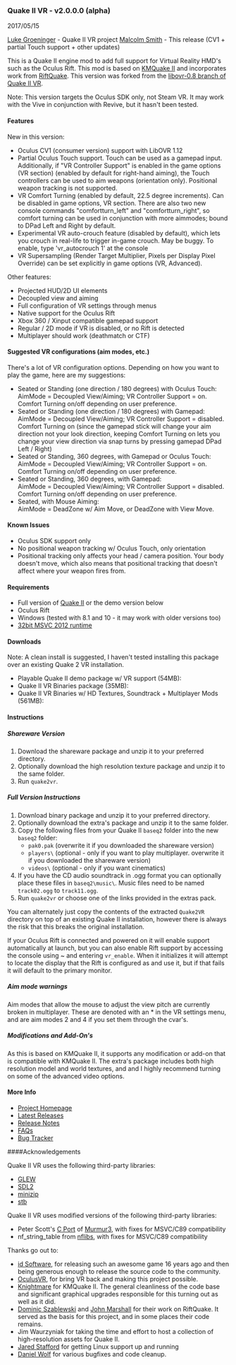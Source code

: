 ### Quake II VR - v2.0.0.0 (alpha)
2017/05/15

[Luke Groeninger](https://github.com/dghost) - Quake II VR project
[Malcolm Smith](https://github.com/mscoder610) - This release (CV1 + partial Touch support + other updates)

This is a Quake II engine mod to add full support for Virtual Reality HMD's such as the Oculus Rift.
This mod is based on [KMQuake II](http://www.markshan.com/knightmare/) and incorporates work from [RiftQuake](https://github.com/phoboslab/Quakespasm-Rift/). This version was forked from the [libovr-0.8 branch of Quake II VR](https://github.com/q2vr/quake2vr/tree/libovr-0.8).

Note: This version targets the Oculus SDK only, not Steam VR. It may work with the Vive in conjunction with Revive, but it hasn't been tested.

#### Features
New in this version:

- Oculus CV1 (consumer version) support with LibOVR 1.12
- Partial Oculus Touch support. Touch can be used as a gamepad input. Additionally, if "VR Controller Support" is enabled in the game options (VR section) (enabled by default for right-hand aiming), the Touch controllers can be used to aim weapons (orientation only). Positional weapon tracking is not supported.
- VR Comfort Turning (enabled by default, 22.5 degree increments). Can be disabled in game options, VR section. There are also two new console commands "comfortturn_left" and "comfortturn_right", so comfort turning can be used in conjunction with more aimmodes; bound to DPad Left and Right by default.
- Experimental VR auto-crouch feature (disabled by default), which lets you crouch in real-life to trigger in-game crouch. May be buggy. To enable, type 'vr_autocrouch 1' at the console
- VR Supersampling (Render Target Multiplier, Pixels per Display Pixel Override) can be set explicitly in game options (VR, Advanced).

Other features:

- Projected HUD/2D UI elements
- Decoupled view and aiming
- Full configuration of VR settings through menus
- Native support for the Oculus Rift
- Xbox 360 / Xinput compatible gamepad support
- Regular / 2D mode if VR is disabled, or no Rift is detected
- Multiplayer should work (deathmatch or CTF)

#### Suggested VR configurations (aim modes, etc.)
There's a lot of VR configuration options. Depending on how you want to play the game, here are my suggestions:

- Seated or Standing (one direction / 180 degrees) with Oculus Touch:   
AimMode = Decoupled View/Aiming; VR Controller Support = on. Comfort Turning on/off depending on user preference.
- Seated or Standing (one direction / 180 degrees) with Gamepad:   
AimMode = Decoupled View/Aiming; VR Controller Support = disabled. Comfort Turning on (since the gamepad stick will change your aim direction not your look direction, keeping Comfort Turning on lets you change your view direction via snap turns by pressing gamepad DPad Left / Right)
- Seated or Standing, 360 degrees, with Gamepad or Oculus Touch:   
AimMode = Decoupled View/Aiming; VR Controller Support = on. Comfort Turning on/off depending on user preference.
- Seated or Standing, 360 degrees, with Gamepad:  
AimMode = Decoupled View/Aiming; VR Controller Support = disabled. Comfort Turning on/off depending on user preference.
- Seated, with Mouse Aiming:  
AimMode = DeadZone w/ Aim Move, or DeadZone with View Move.

#### Known Issues
- Oculus SDK support only
- No positional weapon tracking w/ Oculus Touch, only orientation
- Positional tracking only affects your head / camera position. Your body doesn't move, which also means that positional tracking that doesn't affect where your weapon fires from.

#### Requirements
- Full version of [Quake II](http://store.steampowered.com/app/2320/) or the demo version below
- Oculus Rift
- Windows (tested with 8.1 and 10 - it may work with older versions too)
- [32bit MSVC 2012 runtime](http://dgho.st/aXN5)

#### Downloads
Note: A clean install is suggested, I haven't tested installing this package over an existing Quake 2 VR installation.

- Playable Quake II demo package w/ VR support (54MB): 
- Quake II VR Binaries package (35MB):
- Quake II VR Binaries w/ HD Textures, Soundtrack + Multiplayer Mods (561MB):

#### Instructions

##### Shareware Version
1. Download the shareware package and unzip it to your preferred directory.
2. Optionally download the high resolution texture package and unzip it to the same folder.
3. Run `quake2vr`.

##### Full Version Instructions
1. Download binary package and unzip it to your preferred directory.
2. Optionally download the extra's package and unzip it to the same folder.
3. Copy the following files from your Quake II `baseq2` folder into the new `baseq2` folder:
    - `pak0.pak` (overwrite it if you downloaded the shareware version)
    - `players\` (optional - only if you want to play multiplayer. overwrite it if you downloaded the shareware version)
    - `videos\` (optional - only if you want cinematics)
4. If you have the CD audio soundtrack in .ogg format you can optionally place these files in `baseq2\music\`. Music files need to be named `track02.ogg` to `track11.ogg`.
5. Run `quake2vr` or choose one of the links provided in the extras pack. 

You can alternately just copy the contents of the extracted `Quake2VR` directory on top of an existing Quake II installation, however there is always the risk that this breaks the original installation.

If your Oculus Rift is connected and powered on it will enable support automatically at launch, but you can also enable Rift support by accessing the console using ~ and entering `vr_enable`. When it initializes it will attempt to locate the display that the Rift is configured as and use it, but if that fails it will default to the primary monitor.

##### Aim mode warnings
Aim modes that allow the mouse to adjust the view pitch are currently broken in multiplayer. These are denoted with an \* in the VR settings menu, and are aim modes 2 and 4 if you set them through the cvar's.

##### Modifications and Add-On's
As this is based on KMQuake II, it supports any modification or add-on that is compatible with KMQuake II. The extra's package includes both high resolution model and world textures, and and I highly recommend turning on some of the advanced video options.

#### More Info
- [Project Homepage](https://github.com/q2vr/Quake2VR/)
- [Latest Releases](https://github.com/q2vr/Quake2VR/releases)
- [Release Notes](https://github.com/q2vr/Quake2VR/wiki/Changelog)
- [FAQs](https://github.com/q2vr/Quake2VR/wiki/FAQs)
- [Bug Tracker](https://github.com/q2vr/Quake2VR/issues)

####Acknowledgements

Quake II VR uses the following third-party libraries:

- [GLEW](http://glew.sourceforge.net)
- [SDL2](https://www.libsdl.org/index.php)
- [minizip](http://www.winimage.com/zLibDll/minizip.html)
- [stb](https://github.com/nothings/stb)

Quake II VR uses modified versions of the following third-party libraries:

- Peter Scott's [C Port](https://github.com/PeterScott/murmur3) of [Murmur3](https://code.google.com/p/smhasher/wiki/MurmurHash3), with fixes for MSVC/C89 compatibility
- nf_string_table from [nflibs](https://github.com/niklasfrykholm/nflibs), with fixes for MSVC/C89 compatibility


Thanks go out to:

- [id Software](http://www.idsoftware.com), for releasing such an awesome game 16 years ago and then being generous enough to release the source code to the community.
- [OculusVR](https://www.oculus.com), for bring VR back and making this project possible.
- [Knightmare](http://www.markshan.com/knightmare/) for KMQuake II. The general cleanliness of the code base and significant graphical upgrades responsible for this turning out as well as it did.
- [Dominic Szablewski](https://github.com/phoboslab) and [John Marshall](https://github.com/swax) for their work on RiftQuake. It served as the basis for this project, and in some places their code remains.
- Jim Waurzyniak for taking the time and effort to host a collection of high-resolution assets for Quake II.
- [Jared Stafford](https://jspenguin.org) for getting Linux support up and running
- [Daniel Wolf](https://github.com/Nephatrine) for various bugfixes and code cleanup.

